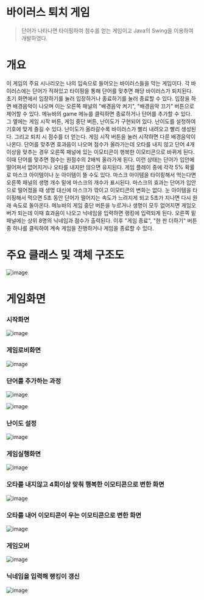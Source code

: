 # 바이러스 퇴치 게임
> 단어가 나타나면 타이핑하여 점수를 얻는 게임이고
> Java의 Swing을 이용하여 개발하였다.


# 개요
이 게임의 주요 시나리오는 나의 입속으로 들어오는 바이러스들을 막는 게임이다. 각 바이러스에는 단어가 적혀있고 
타이핑을 통해 단어를 맞추면 해당 바이러스가 퇴치된다. 초기 화면에서 입장하기를 눌러 입장하거나 종료하기를 눌러 종료할 수 있다. 
입장을 하면 배경음악이 나오며 이는 오른쪽 패널의 "배경음악 켜기", "배경음악 끄기" 버튼으로 제어할 수 있다. 메뉴바의 game 메뉴를 
클릭하면 종료하거나 단어를 추가할 수 있다. 그 옆에는 게임 시작 버튼, 게임 중단 버튼, 난이도가 구현되어 있다. 
난이도를 설정하여 기호에 맞게 즐길 수 있다. 난이도가 올라갈수록 바이러스가 빨리 내려오고 빨리 생성된다. 그리고 퇴치 시 점수를 더 얻는다. 
게임 시작 버튼을 눌러 시작하면 다른 배경음악이 나온다. 단어를 맞추면 효과음이 나오며 점수가 올라가는데 오타를 내지 않고 단어 4개 이상을 맞추는 경우
오른쪽 패널에 있는 이모티콘이 행복한 이모티콘으로 바뀌게 된다. 이때 단어를 맞추면 점수는 원점수의 2배씩 올라가게 된다. 이런 상태는 단어가 입안에 
떨어져서 없어지거나 오타를 내지만 않으면 유지된다. 게임 플레이 중에 각각 5% 확률로 마스크 아이템이나 눈 아이템이 뜰 수도 있다. 마스크 아이템을
타이핑해서 먹는다면 오른쪽 패널의 생명 개수 밑에 마스크의 개수가 표시된다. 마스크의 효과는 단어가 입안으로 떨어졌을 때 생명 대신에 마스크가
깎이고 이모티콘의 변화는 없다. 눈 아이템을 타이핑해서 먹으면 5초 동안 단어가 떨어지는 속도가 느려지게 되고 5초가 지나면 다시 원래 속도로 돌아온다.
메뉴바의 게임 중단 버튼을 누르거나 생명이 모두 없어지면 게임오버가 되는데 이때 효과음이 나오고 닉네임을 입력하면 랭킹에 입력되게 된다. 
오른쪽 밑 패널에는 상위 8명의 닉네임과 점수가 출력된다. 이후 "게임 종료", "한 판 더하기" 버튼 중 하나를 클릭하여 계속 게임을 진행하거나 게임을 종료할 수 있다.

# 주요 클래스 및 객체 구조도
![image](https://user-images.githubusercontent.com/92067099/174253342-ac598e10-6cea-488d-89f5-dc72c7210bba.png)


# 게임화면
### 시작화면
![image](https://user-images.githubusercontent.com/92067099/174250948-b442a2f3-7fe7-471c-89ee-c744849d5cf9.png)

### 게임로비화면
![image](https://user-images.githubusercontent.com/92067099/174251321-534fcf65-e3a4-4e3a-98e6-e0fd7adaa8e7.png)

### 단어를 추가하는 과정
![image](https://user-images.githubusercontent.com/92067099/174251512-588c98d2-eb2f-4b41-9bd3-36ecd24f53c6.png)

![image](https://user-images.githubusercontent.com/92067099/174251560-656ffc15-5057-414b-b0b3-57b5ab8651f3.png)

### 난이도 설정
![image](https://user-images.githubusercontent.com/92067099/174251602-d222121e-66c3-45fd-8808-2cbb6bc23ada.png)

### 게임실행화면
![image](https://user-images.githubusercontent.com/92067099/174251856-d4ae811f-b0ea-48ee-b8da-c20d48562286.png)

### 오타를 내지않고 4회이상 맞춰 행복한 이모티콘으로 변한 화면
![image](https://user-images.githubusercontent.com/92067099/174251982-7c27fc57-5145-4bf5-b98b-5c36cd92b443.png)

### 오타를 내어 이모티콘이 우는 이모티콘으로 변한 화면
![image](https://user-images.githubusercontent.com/92067099/174252082-28891c10-120c-4fa9-87b5-ecdb3dd987b6.png)

### 게임오버
![image](https://user-images.githubusercontent.com/92067099/174252269-cab16a8d-8f57-4283-9e51-07f073180670.png)

### 닉네임을 입력해 랭킹이 갱신
![image](https://user-images.githubusercontent.com/92067099/174252353-cd5e4a56-072a-4036-a8e0-08332fca78ad.png)







